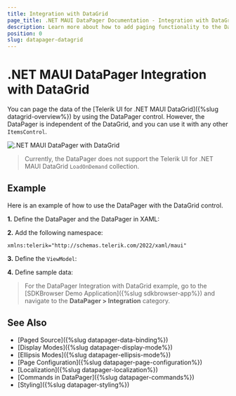 ```yaml
---
title: Integration with DataGrid
page_title: .NET MAUI DataPager Documentation - Integration with DataGrid
description: Learn more about how to add paging functionality to the DataGrid for .NET MAUI.
position: 0
slug: datapager-datagrid
---
```


# .NET MAUI DataPager Integration with DataGrid

You can page the data of the [Telerik UI for .NET MAUI DataGrid]({%slug datagrid-overview%}) by using the DataPager control. However, the DataPager is independent of the DataGrid, and you can use it with any other `ItemsControl`.

![.NET MAUI DataPager with DataGrid](images/datapager-datagrid-paging.png "DataPager with DataGrid")

>Currently, the DataPager does not support the Telerik UI for .NET MAUI DataGrid `LoadOnDemand` collection.

## Example 

Here is an example of how to use the DataPager with the DataGrid control.

**1.** Define the DataPager and the DataPager in XAML:

<snippet id='datagrid-datapager' />

**2.** Add the following namespace:

```XAML
xmlns:telerik="http://schemas.telerik.com/2022/xaml/maui"
```

**3.** Define the `ViewModel`:

<snippet id='datagrid-datapager-viewmodel' />

**4.** Define sample data:

<snippet id='datagrid-datapager-data' />

> For the DataPager Integration with DataGrid example, go to the [SDKBrowser Demo Application]({%slug sdkbrowser-app%}) and navigate to the **DataPager > Integration** category.

## See Also

- [Paged Source]({%slug datapager-data-binding%})
- [Display Modes]({%slug datapager-display-mode%})
- [Ellipsis Modes]({%slug datapager-ellipsis-mode%})
- [Page Configuration]({%slug datapager-page-configuration%})
- [Localization]({%slug datapager-localization%})
- [Commands in DataPager]({%slug datapager-commands%})
- [Styling]({%slug datapager-styling%})
